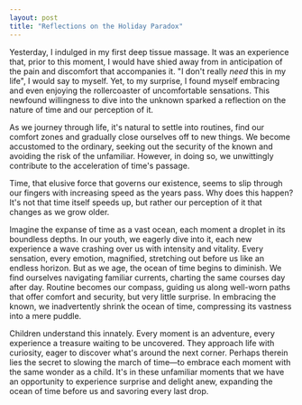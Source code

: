 ```yaml
---
layout: post
title: "Reflections on the Holiday Paradox"
---
```


Yesterday, I indulged in my first deep tissue massage. It was an experience that, prior to this moment, I would have shied away from in anticipation of the pain and discomfort that accompanies it. "I don't really *need* this in my life", I would say to myself. Yet, to my surprise, I found myself embracing and even enjoying the rollercoaster of uncomfortable sensations. This newfound willingness to dive into the unknown sparked a reflection on the nature of time and our perception of it.

As we journey through life, it's natural to settle into routines, find our comfort zones and gradually close ourselves off to new things. We become accustomed to the ordinary, seeking out the security of the known and avoiding the risk of the unfamiliar. However, in doing so, we unwittingly contribute to the acceleration of time's passage.

Time, that elusive force that governs our existence, seems to slip through our fingers with increasing speed as the years pass. Why does this happen? It's not that time itself speeds up, but rather our perception of it that changes as we grow older.

Imagine the expanse of time as a vast ocean, each moment a droplet in its boundless depths. In our youth, we eagerly dive into it, each new experience a wave crashing over us with intensity and vitality. Every sensation, every emotion, magnified, stretching out before us like an endless horizon. But as we age, the ocean of time begins to diminish. We find ourselves navigating familiar currents, charting the same courses day after day. Routine becomes our compass, guiding us along well-worn paths that offer comfort and security, but very little surprise. In embracing the known, we inadvertently shrink the ocean of time, compressing its vastness into a mere puddle.

Children understand this innately. Every moment is an adventure, every experience a treasure waiting to be uncovered. They approach life with curiosity, eager to discover what's around the next corner. Perhaps therein lies the secret to slowing the march of time—to embrace each moment with the same wonder as a child. It's in these unfamiliar moments that we have an opportunity to experience surprise and delight anew, expanding the ocean of time before us and savoring every last drop.
